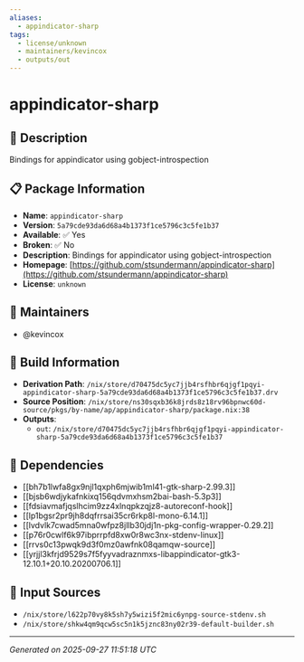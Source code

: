 ```yaml
---
aliases:
  - appindicator-sharp
tags:
  - license/unknown
  - maintainers/kevincox
  - outputs/out
---
```


# appindicator-sharp

## 📝 Description

Bindings for appindicator using gobject-introspection

## 📋 Package Information

- **Name**: `appindicator-sharp`
- **Version**: `5a79cde93da6d68a4b1373f1ce5796c3c5fe1b37`
- **Available**: ✅ Yes
- **Broken**: ✅ No
- **Description**: Bindings for appindicator using gobject-introspection
- **Homepage**: [https://github.com/stsundermann/appindicator-sharp](https://github.com/stsundermann/appindicator-sharp)
- **License**: `unknown`
## 👥 Maintainers

- @kevincox


## 🔧 Build Information

- **Derivation Path**: `/nix/store/d70475dc5yc7jjb4rsfhbr6qjgf1pqyi-appindicator-sharp-5a79cde93da6d68a4b1373f1ce5796c3c5fe1b37.drv`
- **Source Position**: `/nix/store/ns30sqxb36k8jrds8z18rv96bpnwc60d-source/pkgs/by-name/ap/appindicator-sharp/package.nix:38`
- **Outputs**:
  - `out`:  `/nix/store/d70475dc5yc7jjb4rsfhbr6qjgf1pqyi-appindicator-sharp-5a79cde93da6d68a4b1373f1ce5796c3c5fe1b37`

## 🔗 Dependencies

- [[bh7b1lwfa8gx9njl1qxph6mjwib1ml41-gtk-sharp-2.99.3]]
- [[bjsb6wdjykafnkixq156qdvmxhsm2bai-bash-5.3p3]]
- [[fdsiavmafjqslhcim9zz4xlnqpkzqjz8-autoreconf-hook]]
- [[lp1bgsr2pr9jh8dqfrrsai35cr6rkp8l-mono-6.14.1]]
- [[lvdvlk7cwad5mna0wfpz8jllb30jdj1n-pkg-config-wrapper-0.29.2]]
- [[p76r0cwlf6k97ibprrpfd8xw0r8wc3nx-stdenv-linux]]
- [[rrvs0c13pwqk9d3f0mz0awfnk08qamqw-source]]
- [[yrjjl3kfrjd9529s7f5fyyvadraznmxs-libappindicator-gtk3-12.10.1+20.10.20200706.1]]

## 📁 Input Sources

- `/nix/store/l622p70vy8k5sh7y5wizi5f2mic6ynpg-source-stdenv.sh`
- `/nix/store/shkw4qm9qcw5sc5n1k5jznc83ny02r39-default-builder.sh`

---
*Generated on 2025-09-27 11:51:18 UTC*
